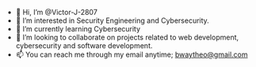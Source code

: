 - 👋 Hi, I’m @Victor-J-2807
- 👀 I’m interested in Security Engineering and Cybersecurity.
- 🌱 I’m currently learning Cybersecurity
- 💞️ I’m looking to collaborate on projects related to web development, cybersecurity and software development.
- 📫 You can reach me through my email anytime; bwaytheo@gmail.com

<!---
Victor-J-2807/Victor-J-2807 is a ✨ special ✨ repository because its `README.md` (this file) appears on your GitHub profile.
You can click the Preview link to take a look at your changes.
--->
